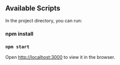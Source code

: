 ## Available Scripts

In the project directory, you can run:

### npm install

### `npm start`

Open [http://localhost:3000](http://localhost:3000) to view it in the browser.
